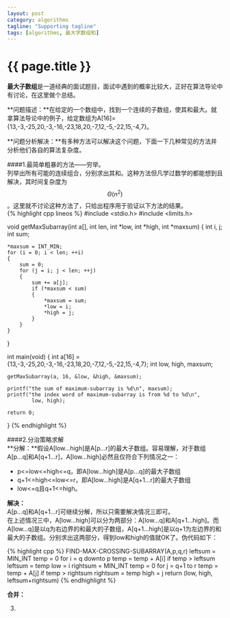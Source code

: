 ```yaml
---
layout: post
category: algorithms
tagline: "Supporting tagline"
tags: [algorithms, 最大字数组和]
---
```


{{ page.title }}
===

**最大子数组**是一道经典的面试题目，面试中遇到的概率比较大，正好在算法导论中有讨论，在这里做个总结。    

**问题描述：**在给定的一个数组中，找到一个连续的子数组，使其和最大。就拿算法导论中的例子，给定数组为A[16]={13,-3,-25,20,-3,-16,-23,18,20,-7,12,-5,-22,15,-4,7}。

**问题分析解决：**有多种方法可以解决这个问题，下面一下几种常见的方法并分析他们各自的算法复杂度。

####1.最简单粗暴的方法——穷举。    
列举出所有可能的连续组合，分别求出其和。这种方法但凡学过数学的都能想到且解决，其时间复杂度为$$\Theta(n^2)$$。这里就不讨论这种方法了，只给出程序用于验证以下方法的结果。    
{% highlight cpp lineos %}
#include <stdio.h>
#include <limits.h>

void getMaxSubarray(int a[], int len, int *low, int *high, int *maxsum)
{
    int i, j;
    int sum;
    
    *maxsum = INT_MIN;
    for (i = 0; i < len; ++i)
    {
        sum = 0;
        for (j = i; j < len; ++j)
        {
            sum += a[j];
            if (*maxsum < sum)
            {
                *maxsum = sum;
                *low = i; 
                *high = j;
            }
        }
    }
}

int main(void)
{
    int a[16] = {13,-3,-25,20,-3,-16,-23,18,20,-7,12,-5,-22,15,-4,7};
    int low, high, maxsum;

    getMaxSubarray(a, 16, &low, &high, &maxsum);

    printf("the sum of maximum-subarray is %d\n", maxsum);
    printf("the index word of maximum-subarray is from %d to %d\n",
            low, high);

    return 0;
}
{% endhighlight %}

####2.分治策略求解    
**分解：**假设A[low...high]是A[p...r]的最大子数组。容易理解，对于数组A[p...q]和A[q+1...r]，A[low...high]必然且仅符合下列情况之一：    

- p<=low<=high<=q，即A[low...high]是A[p...q]的最大子数组    
- q+1<=high<=low<=r，即A[low...high]是A[q+1...r]的最大子数组    
- low<=q且q+1<=high。    

**解决：**    
A[p...q]和A[q+1...r]可继续分解，所以只需要解决情况三即可。    
在上述情况三中，A[low...high]可以分为两部分：A[low...q]和A[q+1...high]。而A[low...q]是以q为右边界的和最大的子数组，A[q+1...high]是以q+1为左边界的和最大的子数组。分别求出这两部分，得到low和high的值就OK了。伪代码如下：    

{% highlight cpp %}
FIND-MAX-CROSSING-SUBARRAY(A,p,q,r)
    leftsum = MIN_INT
    temp = 0
    for i = q downto p
        temp = temp + A[i]
        if temp > leftsum
            leftsum = temp
            low = i
    rightsum = MIN_INT
    temp = 0
    for j = q+1 to r
        temp = temp + A[j]
        if temp > rightsum
            rightsum = temp
            high = j
    return (low, high, leftsum+rightsum)
{% endhighlight %}

**合并：**    

3.
